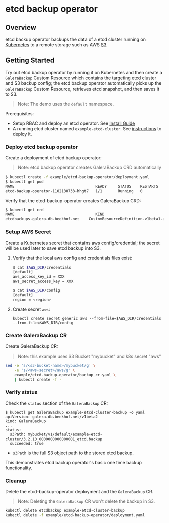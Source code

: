 # etcd backup operator

## Overview

etcd backup operator backups the data of a etcd cluster running on [Kubernetes][Kube] to a remote storage such as AWS [S3][s3].

## Getting Started

Try out etcd backup operator by running it on Kubernetes and then create a `GaleraBackup` Custom Resource which contains the targeting etcd cluster and S3 backup config; the etcd backup operator automatically picks up the `GaleraBackup` Custom Resource, retrieves etcd snapshot, and then saves it to S3.
>Note: The demo uses the `default` namespace.

Prerequisites: 
* Setup RBAC and deploy an etcd operator. See [Install Guide][install_guide]
* A running etcd cluster named `example-etcd-cluster`. See [instructions][etcd_cluster_deploy] to deploy it.

### Deploy etcd backup operator

Create a deployment of etcd backup operator:
> Note: etcd backup operator creates GaleraBackup CRD automatically

```sh
$ kubectl create -f example/etcd-backup-operator/deployment.yaml
$ kubectl get pod
NAME                                    READY     STATUS    RESTARTS   AGE
etcd-backup-operator-1102130733-hhgt7   1/1       Running   0          3s
```

Verify that the etcd-backup-operator creates GaleraBackup CRD:

```sh
$ kubectl get crd
NAME                                    KIND
etcdbackups.galera.db.beekhof.net    CustomResourceDefinition.v1beta1.apiextensions.k8s.io
```

### Setup AWS Secret

Create a Kubernetes secret that contains aws config/credential;
the secret will be used later to save etcd backup into S3.

1. Verify that the local aws config and credentials files exist:

    ```sh
    $ cat $AWS_DIR/credentials
    [default]
    aws_access_key_id = XXX
    aws_secret_access_key = XXX

    $ cat $AWS_DIR/config
    [default]
    region = <region>
    ```

2. Create secret `aws`:

    ```
    kubectl create secret generic aws --from-file=$AWS_DIR/credentials --from-file=$AWS_DIR/config
    ```

### Create GaleraBackup CR

Create GaleraBackup CR:
>Note: this example uses S3 Bucket "mybucket" and k8s secret "aws"

```sh
sed -e 's/<s3-bucket-name>/mybucket/g' \
    -e 's/<aws-secret>/aws/g' \
    example/etcd-backup-operator/backup_cr.yaml \
    | kubectl create -f -
```

### Verify status

Check the `status` section of the `GaleraBackup` CR:

```
$ kubectl get GaleraBackup example-etcd-cluster-backup -o yaml
apiVersion: galera.db.beekhof.net/v1beta2
kind: GaleraBackup
...
status:
  s3Path: mybucket/v1/default/example-etcd-cluster/3.2.10_0000000000000001_etcd.backup
  succeeded: true
```

* `s3Path` is the full S3 object path to the stored etcd backup. 

This demonstrates etcd backup operator's basic one time backup functionality.

### Cleanup

Delete the etcd-backup-operator deployment and the `GaleraBackup` CR.
> Note: Deleting the `GaleraBackup` CR won't delete the backup in S3.

```sh
kubectl delete etcdbackup example-etcd-cluster-backup
kubectl delete -f example/etcd-backup-operator/deployment.yaml
```

[Kube]:https://github.com/kubernetes/kubernetes
[s3]:https://aws.amazon.com/s3/
[etcd_cluster_deploy]:https://github.com/beekhof/rss-operator#create-and-destroy-an-etcd-cluster
[minikube]:https://github.com/kubernetes/minikube
[install_guide]:../install_guide.md
